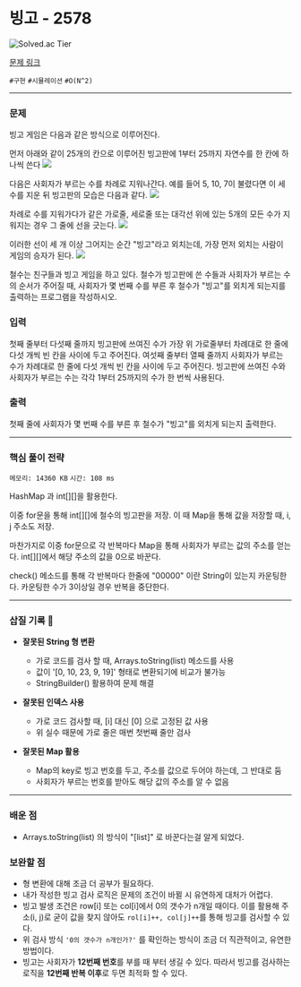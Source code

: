 # 빙고 - 2578

![Solved.ac
Tier](https://img.shields.io/badge/solved.ac-Silver%20IV-435F7A?style=for-the-badge&logo=solved.ac)

[문제 링크](https://www.acmicpc.net/problem/2578)


`#구현` `#시뮬레이션` `#O(N^2)`

---

### 문제
빙고 게임은 다음과 같은 방식으로 이루어진다.

먼저 아래와 같이 25개의 칸으로 이루어진 빙고판에 1부터 25까지 자연수를 한 칸에 하나씩 쓴다
![](https://upload.acmicpc.net/5e2e03f0-5561-43c3-9b65-a752837732ef/-/preview/)


다음은 사회자가 부르는 수를 차례로 지워나간다. 예를 들어 5, 10, 7이 불렸다면 이 세 수를 지운 뒤 빙고판의 모습은 다음과 같다.
![](https://upload.acmicpc.net/6fc024b4-5bf7-42de-b303-406db2e3ff5b/-/preview/)


차례로 수를 지워가다가 같은 가로줄, 세로줄 또는 대각선 위에 있는 5개의 모든 수가 지워지는 경우 그 줄에 선을 긋는다.
![](https://upload.acmicpc.net/b5ffac7e-7db4-4d54-bf2b-63ac7d6807d8/-/preview/)


이러한 선이 세 개 이상 그어지는 순간 "빙고"라고 외치는데, 가장 먼저 외치는 사람이 게임의 승자가 된다.
![](https://upload.acmicpc.net/f86e3bcc-54da-420a-8f06-9600cb06eeaa/-/preview/)


철수는 친구들과 빙고 게임을 하고 있다. 철수가 빙고판에 쓴 수들과 사회자가 부르는 수의 순서가 주어질 때, 사회자가 몇 번째 수를 부른 후 철수가 "빙고"를 외치게 되는지를 출력하는 프로그램을 작성하시오.

### 입력
첫째 줄부터 다섯째 줄까지 빙고판에 쓰여진 수가 가장 위 가로줄부터 차례대로 한 줄에 다섯 개씩 빈 칸을 사이에 두고 주어진다. 여섯째 줄부터 열째 줄까지 사회자가 부르는 수가 차례대로 한 줄에 다섯 개씩 빈 칸을 사이에 두고 주어진다. 빙고판에 쓰여진 수와 사회자가 부르는 수는 각각 1부터 25까지의 수가 한 번씩 사용된다.

### 출력
첫째 줄에 사회자가 몇 번째 수를 부른 후 철수가 "빙고"를 외치게 되는지 출력한다.

<hr>

### 핵심 풀이 전략

`메모리: 14360 KB`
`시간: 108 ms`

HashMap 과 int[][]을 활용한다.

이중 for문을 통해 int[][]에 철수의 빙고판을 저장. 이 때 Map을 통해 값을 저장할 때, i, j 주소도 저장.

마찬가지로 이중 for문으로 각 반복마다 Map을 통해 사회자가 부르는 값의 주소를 얻는다.
int[][]에서 해당 주소의 값을 0으로 바꾼다.

check() 메소드를 통해 각 반복마다 한줄에 "00000" 이란 String이 있는지 카운팅한다.
카운팅한 수가 3이상일 경우 반복을 중단한다.

---

### 삽질 기록 🧠

- **잘못된 String 형 변환**
    - 가로 코드를 검사 할 때, Arrays.toString(list) 메소드를 사용
    - 값이 '[0, 10, 23, 9, 19]' 형태로 변환되기에 비교가 불가능
    - StringBuilder() 활용하여 문제 해결

- **잘못된 인덱스 사용**
    - 가로 코드 검사할 때, [i] 대신 [0] 으로 고정된 값 사용
    - 위 실수 때문에 가로 줄은 매번 첫번째 줄만 검사

- **잘못된 Map 활용**
    - Map의 key로 빙고 번호를 두고, 주소를 값으로 두어야 하는데, 그 반대로 둠
    - 사회자가 부르는 번호를 받아도 해당 값의 주소를 알 수 없음
---

### 배운 점
- Arrays.toString(list) 의 방식이 "[list]" 로 바꾼다는걸 알게 되었다.

### 보완할 점
- 형 변환에 대해 조금 더 공부가 필요하다.
- 내가 작성한 빙고 검사 로직은 문제의 조건이 바뀔 시 유연하게 대처가 어렵다.
- 빙고 발생 조건은 row[i] 또는 col[i]에서 0의 갯수가 n개일 때이다. 이를 활용해 주소(i, j)로 굳이 값을 찾지 않아도 `rol[i]++, col[j]++`를 통해 빙고를 검사할 수 있다.
- 위 검사 방식 `'0의 갯수가 n개인가?'` 를 확인하는 방식이 조금 더 직관적이고, 유연한 방법이다.
- 빙고는 사회자가 **12번째 번호**를 부를 때 부터 생길 수 있다. 따라서 빙고를 검사하는 로직을 **12번째 반복 이후**로 두면 최적화 할 수 있다.
